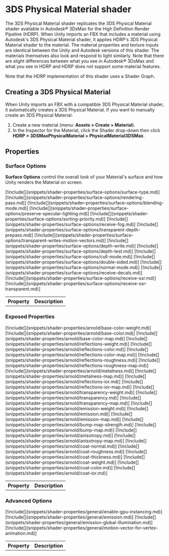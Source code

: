 # 3DS Physical Material shader

The 3DS Physical Material shader replicates the 3DS Physical Material shader available in Autodesk® 3DsMax for the High Definition Render Pipeline (HDRP). When Unity imports an FBX that includes a material using Autodesk's 3DS Physical Material shader, it applies HDRP's 3DS Physical Material shader to the material. The material properties and texture inputs are identical between the Unity and Autodesk versions of this shader. The materials themselves also look and respond to light similarly. Note that there are slight differences between what you see in Autodesk® 3DsMax and what you see in HDRP and HDRP does not support some material features.

Note that the HDRP implementation of this shader uses a Shader Graph.

## Creating a 3DS Physical Material

When Unity imports an FBX with a compatible 3DS Physical Material shader, it automatically creates a 3DS Physical Material. If you want to manually create an 3DS Physical Material:

1. Create a new material (menu: **Assets > Create > Material**).
2. In the Inspector for the Material, click the Shader drop-down then click **HDRP > 3DSMaxPhysicalMaterial > PhysicalMaterial3DSMax**.

## Properties

### Surface Options
**Surface Options** control the overall look of your Material's surface and how Unity renders the Material on screen.
<table>
<tr>
<th>Property</th>
<th>Description</th>
</tr>
[!include[](snippets/shader-properties/surface-options/surface-type.md)]
[!include[](snippets/shader-properties/surface-options/rendering-pass.md)]
[!include[](snippets/shader-properties/surface-options/blending-mode.md)]
[!include[](snippets/shader-properties/surface-options/preserve-specular-lighting.md)]
[!include[](snippets/shader-properties/surface-options/sorting-priority.md)]
[!include[](snippets/shader-properties/surface-options/receive-fog.md)]
[!include[](snippets/shader-properties/surface-options/transparent-depth-prepass.md)]
[!include[](snippets/shader-properties/surface-options/transparent-writes-motion-vectors.md)]
[!include[](snippets/shader-properties/surface-options/depth-write.md)]
[!include[](snippets/shader-properties/surface-options/depth-test.md)]
[!include[](snippets/shader-properties/surface-options/cull-mode.md)]
[!include[](snippets/shader-properties/surface-options/double-sided.md)]
[!include[](snippets/shader-properties/surface-options/normal-mode.md)]
[!include[](snippets/shader-properties/surface-options/receive-decals.md)]
[!include[](snippets/shader-properties/surface-options/receive-ssr.md)]
[!include[](snippets/shader-properties/surface-options/receive-ssr-transparent.md)]
</table>

### Exposed Properties
<table>
<tr>
<th>Property</th>
<th>Description</th>
</tr>
[!include[](snippets/shader-properties/arnold/base-color-weight.md)]
[!include[](snippets/shader-properties/arnold/base-color.md)]
[!include[](snippets/shader-properties/arnold/base-color-map.md)]
[!include[](snippets/shader-properties/arnold/reflections-weight.md)]
[!include[](snippets/shader-properties/arnold/reflections-color.md)]
[!include[](snippets/shader-properties/arnold/reflections-color-map.md)]
[!include[](snippets/shader-properties/arnold/reflections-roughness.md)]
[!include[](snippets/shader-properties/arnold/reflections-roughness-map.md)]
[!include[](snippets/shader-properties/arnold/metalness.md)]
[!include[](snippets/shader-properties/arnold/metalness-map.md)]
[!include[](snippets/shader-properties/arnold/reflections-ior.md)]
[!include[](snippets/shader-properties/arnold/reflections-ior-map.md)]
[!include[](snippets/shader-properties/arnold/transparency-weight.md)]
[!include[](snippets/shader-properties/arnold/transparency.md)]
[!include[](snippets/shader-properties/arnold/transparency-map.md)]
[!include[](snippets/shader-properties/arnold/emission-weight.md)]
[!include[](snippets/shader-properties/arnold/emission.md)]
[!include[](snippets/shader-properties/arnold/emission-map.md)]
[!include[](snippets/shader-properties/arnold/bump-map-strength.md)]
[!include[](snippets/shader-properties/arnold/bump-map.md)]
[!include[](snippets/shader-properties/arnold/anisotropy.md)]
[!include[](snippets/shader-properties/arnold/anisotropy-map.md)]
[!include[](snippets/shader-properties/arnold/coat-normal.md)]
[!include[](snippets/shader-properties/arnold/coat-roughness.md)]
[!include[](snippets/shader-properties/arnold/coat-thickness.md)]
[!include[](snippets/shader-properties/arnold/coat-weight.md)]
[!include[](snippets/shader-properties/arnold/coat-color.md)]
[!include[](snippets/shader-properties/arnold/coat-ior.md)]
</table>

### Advanced Options
<table>
<tr>
<th>Property</th>
<th>Description</th>
</tr>
[!include[](snippets/shader-properties/general/enable-gpu-instancing.md)]
[!include[](snippets/shader-properties/general/emission.md)]
[!include[](snippets/shader-properties/general/emission-global-illumination.md)]
[!include[](snippets/shader-properties/general/motion-vector-for-vertex-animation.md)]
</table>
